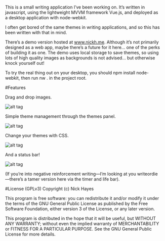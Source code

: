 This is a small writing application I’ve been working on. It’s written in javascript, using the lightweight MVVM framework Vue.js, and deployed as a desktop application with node-webkit.

I often get bored of the same themes in writing applications, and so this has been written with that in mind. 

There’s a demo version hosted at www.nickh.me. Although it’s not primarily designed as a web app, maybe there’s a future for it here… one of the perks of building it as one. The demo uses local storage to save themes, so using lots of high quality images as backgrounds is not advised… but otherwise knock yourself out!

To try the real thing out on your desktop, you should npm install node-webkit, then run nw . in the project root.

#Features

Drag and drop images.

![alt tag](https://cloud.githubusercontent.com/assets/4258088/8409200/be86fa5c-1e6d-11e5-9088-f58fe76f2b48.png)

Simple theme management through the themes panel.

![alt tag](https://cloud.githubusercontent.com/assets/4258088/8409213/decf4cce-1e6d-11e5-99ad-04befdae9a8a.png)

Change your themes with CSS.

![alt tag](https://cloud.githubusercontent.com/assets/4258088/8409208/d05031cc-1e6d-11e5-9d1b-498ebb3c248a.png)

And a status bar!

![alt tag](https://cloud.githubusercontent.com/assets/4258088/8409211/d8f83e3c-1e6d-11e5-8144-697b30e96493.png)

(If you’re into negative reinforcement writing—I’m looking at you writeordie—there’s a tamer version here via the timer and life bar).

#License (GPLv3)
Copyright (c) Nick Hayes

This program is free software: you can redistribute it and/or modify it under the terms of the GNU General Public License as published by the Free Software Foundation, either version 3 of the License, or any later version.

This program is distributed in the hope that it will be useful, but WITHOUT ANY WARRANTY; without even the implied warranty of MERCHANTABILITY or FITNESS FOR A PARTICULAR PURPOSE. See the GNU General Public License for more details.
